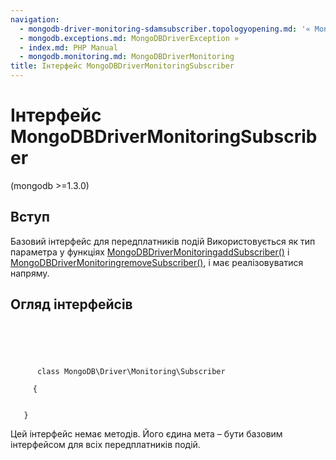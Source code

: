 ```yaml
---
navigation:
  - mongodb-driver-monitoring-sdamsubscriber.topologyopening.md: '« MongoDBDriverMonitoringSDAMSubscriber::topologyOpening'
  - mongodb.exceptions.md: MongoDBDriverException »
  - index.md: PHP Manual
  - mongodb.monitoring.md: MongoDBDriverMonitoring
title: Інтерфейс MongoDBDriverMonitoringSubscriber
---
```

# Інтерфейс MongoDBDriverMonitoringSubscriber

(mongodb >=1.3.0)

## Вступ

Базовий інтерфейс для передплатників подій Використовується як тип параметра у функціях [MongoDBDriverMonitoringaddSubscriber()](function.mongodb.driver.monitoring.addsubscriber.md) і [MongoDBDriverMonitoringremoveSubscriber()](function.mongodb.driver.monitoring.removesubscriber.md), і має реалізовуватися напряму.

## Огляд інтерфейсів

```synopsis


    
    
     
      class MongoDB\Driver\Monitoring\Subscriber
     
     {
    

   }
```

Цей інтерфейс немає методів. Його єдина мета – бути базовим інтерфейсом для всіх передплатників подій.
